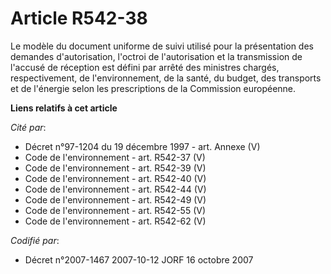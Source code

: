 # Article R542-38

Le modèle du document uniforme de suivi utilisé pour la présentation des demandes d'autorisation, l'octroi de l'autorisation
et la transmission de l'accusé de réception est défini par arrêté des ministres chargés, respectivement, de l'environnement,
de la santé, du budget, des transports et de l'énergie selon les prescriptions de la Commission européenne.

**Liens relatifs à cet article**

_Cité par_:

  - Décret n°97-1204 du 19 décembre 1997 - art. Annexe (V)
  - Code de l'environnement - art. R542-37 (V)
  - Code de l'environnement - art. R542-39 (V)
  - Code de l'environnement - art. R542-40 (V)
  - Code de l'environnement - art. R542-44 (V)
  - Code de l'environnement - art. R542-49 (V)
  - Code de l'environnement - art. R542-55 (V)
  - Code de l'environnement - art. R542-62 (V)

_Codifié par_:

  - Décret n°2007-1467 2007-10-12 JORF 16 octobre 2007
